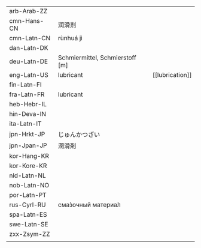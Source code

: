 | | | |
|-|-|-|
| arb-Arab-ZZ |  |  |
| cmn-Hans-CN | 润滑剂 |  |
| cmn-Latn-CN | rùnhuá jì |  |
| dan-Latn-DK |  |  |
| deu-Latn-DE | Schmiermittel, Schmierstoff [m] |  |
| eng-Latn-US | lubricant | [[lubrication]] |
| fin-Latn-FI |  |  |
| fra-Latn-FR | lubricant |  |
| heb-Hebr-IL |  |  |
| hin-Deva-IN |  |  |
| ita-Latn-IT |  |  |
| jpn-Hrkt-JP | じゅんかつざい |  |
| jpn-Jpan-JP | 潤滑剤 |  |
| kor-Hang-KR |  |  |
| kor-Kore-KR |  |  |
| nld-Latn-NL |  |  |
| nob-Latn-NO |  |  |
| por-Latn-PT |  |  |
| rus-Cyrl-RU | сма́зочный материа́л |  |
| spa-Latn-ES |  |  |
| swe-Latn-SE |  |  |
| zxx-Zsym-ZZ |  |  |
|  |  |  |
